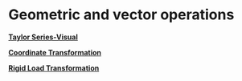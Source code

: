 # Geometric and vector operations

**[Taylor Series-Visual](https://github.com/iampramodyadav/Geometry-and-Vectors/blob/main/TaylorSeries.ipynb)**

**[Coordinate Transformation](https://github.com/iampramodyadav/Dash-plotly/tree/main)**

**[Rigid Load Transformation](https://github.com/iampramodyadav/Geometry-and-Vectors/blob/main/RLT.ipynb)**
